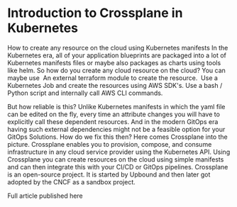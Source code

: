 # Introduction to Crossplane in Kubernetes
How to create any resource on the cloud using Kubernetes manifests
In the Kubernetes era, all of your application blueprints are packaged into a lot of Kubernetes manifests files or maybe also packages as charts using tools like helm. So how do you create any cloud resource on the cloud? You can maybe use 
An external terraform module to create the resource. 
Use a Kubernetes Job and create the resources using AWS SDK's.
Use a bash / Python script and internally call AWS CLI commands. 

But how reliable is this? Unlike Kubernetes manifests in which the yaml file can be edited on the fly, every time an attribute changes you will have to explicitly call these dependent resources. And in the modern GitOps era having such external dependencies might not be a feasible option for your GitOps Solutions. How do we fix this then? Here comes Crossplane into the picture. Crossplane enables you to provision, compose, and consume infrastructure in any cloud service provider using the Kubernetes API. Using Crossplane you can create resources on the cloud using simple manifests and can then integrate this with your CI/CD or GitOps pipelines. Crossplane is an open-source project. It is started by Upbound and then later got adopted by the CNCF as a sandbox project.

Full article published here 

